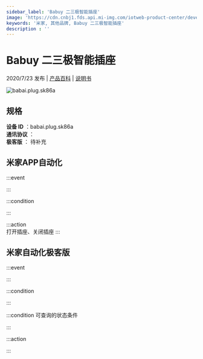 ```yaml
---
sidebar_label: 'Babuy 二三极智能插座'
image: 'https://cdn.cnbj1.fds.api.mi-img.com/iotweb-product-center/developer_1593253176319iiKpfBrJ.png?GalaxyAccessKeyId=AKVGLQWBOVIRQ3XLEW&Expires=9223372036854775807&Signature=XhvMEV22RkNNYuRmpP9sjxCwN6Y='
keywords: '米家, 其他品牌, Babuy 二三极智能插座'
description : ''
---
```

# Babuy 二三极智能插座

2020/7/23 发布 | [产品百科](https://home.mi.com/webapp/content/baike/product/index.html?model=babai.plug.sk86a/) | [说明书](https://home.mi.com/views/introduction.html?model=babai.plug.sk86a&region=cn)

![babai.plug.sk86a](https://cdn.cnbj1.fds.api.mi-img.com/iotweb-product-center/developer_1593253176319iiKpfBrJ.png?GalaxyAccessKeyId=AKVGLQWBOVIRQ3XLEW&Expires=9223372036854775807&Signature=XhvMEV22RkNNYuRmpP9sjxCwN6Y=)

## 规格  
> 
**设备 ID** ：babai.plug.sk86a  
**通讯协议** ：  
**极客版**  ： 待补充 


## 米家APP自动化  

:::event  

:::

:::condition  

:::

:::action   
打开插座、关闭插座
:::

## 米家自动化极客版  

:::event  

:::

:::condition  

:::

:::condition 可查询的状态条件  

:::

:::action  

:::

        
